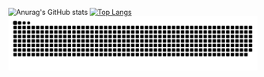 ![Anurag's GitHub stats](https://github-readme-stats.vercel.app/api?username=mateusb123&show_icons=true&theme=radical)
[![Top Langs](https://github-readme-stats.vercel.app/api/top-langs/?username=mateusb123&hide=javascript,html)](https://github.com/anuraghazra/github-readme-stats)
![Snake animation](https://github.com/mateusb123/mateusb123/blob/output/github-contribution-grid-snake.svg)
